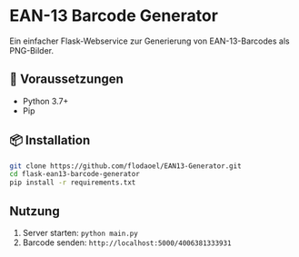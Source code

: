 # EAN-13 Barcode Generator

Ein einfacher Flask-Webservice zur Generierung von EAN-13-Barcodes als PNG-Bilder.

## 🔧 Voraussetzungen

- Python 3.7+
- Pip

## 📦 Installation

```bash
git clone https://github.com/flodaoel/EAN13-Generator.git
cd flask-ean13-barcode-generator
pip install -r requirements.txt
```

## Nutzung
1. Server starten: ```python main.py```
2. Barcode senden: ```http://localhost:5000/4006381333931```


